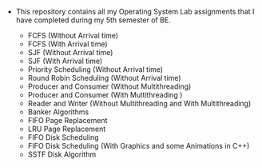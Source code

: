 * This repository contains all my Operating System Lab assignments that I have completed during my 5th semester of BE.

  * FCFS (Without Arrival time)  
  * FCFS (With Arrival time)  
  * SJF (Without Arrival time)
  * SJF (With Arrival time)
  * Priority Scheduling (Without Arrival time)
  * Round Robin Scheduling (Without Arrival time)
  * Producer and Consumer (Without Multithreading)
  * Producer and Consumer (With Multithreading )
  * Reader and Writer (Without Multithreading and With Multithreading)
  * Banker Algorithms
  * FIFO Page Replacement
  * LRU Page Replacement
  * FIFO Disk Scheduling
  * FIFO Disk Scheduling (With Graphics and some Animations in C++)
  * SSTF Disk Algorithm

